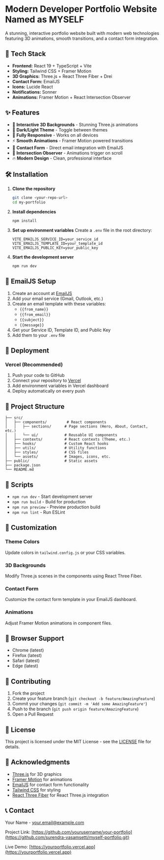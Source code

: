 # Modern Developer Portfolio Website Named as MYSELF

A stunning, interactive portfolio website built with modern web technologies featuring 3D animations, smooth transitions, and a contact form integration.

## 🚀 Tech Stack

- **Frontend:** React 19 + TypeScript + Vite
- **Styling:** Tailwind CSS + Framer Motion
- **3D Graphics:** Three.js + React Three Fiber + Drei
- **Contact Form:** EmailJS
- **Icons:** Lucide React
- **Notifications:** Sonner
- **Animations:** Framer Motion + React Intersection Observer

## ✨ Features

- 🎨 **Interactive 3D Backgrounds** - Stunning Three.js animations
- 🌙 **Dark/Light Theme** - Toggle between themes
- 📱 **Fully Responsive** - Works on all devices
- ⚡ **Smooth Animations** - Framer Motion powered transitions
- 📧 **Contact Form** - Direct email integration with EmailJS
- 🎯 **Intersection Observer** - Animations trigger on scroll
- 🔥 **Modern Design** - Clean, professional interface

## 🛠️ Installation

1. **Clone the repository**
   ```bash
   git clone <your-repo-url>
   cd my-portfolio
   ```

2. **Install dependencies**
   ```bash
   npm install
   ```

3. **Set up environment variables**
   Create a `.env` file in the root directory:
   ```env
   VITE_EMAILJS_SERVICE_ID=your_service_id
   VITE_EMAILJS_TEMPLATE_ID=your_template_id
   VITE_EMAILJS_PUBLIC_KEY=your_public_key
   ```

4. **Start the development server**
   ```bash
   npm run dev
   ```

## 📧 EmailJS Setup

1. Create an account at [EmailJS](https://www.emailjs.com/)
2. Add your email service (Gmail, Outlook, etc.)
3. Create an email template with these variables:
   - `{{from_name}}`
   - `{{from_email}}`
   - `{{subject}}`
   - `{{message}}`
4. Get your Service ID, Template ID, and Public Key
5. Add them to your `.env` file

## 🚀 Deployment

### Vercel (Recommended)
1. Push your code to GitHub
2. Connect your repository to [Vercel](https://vercel.com)
3. Add environment variables in Vercel dashboard
4. Deploy automatically on every push



## 📁 Project Structure

```
├── src/
│   ├── components/         # React components
│   │   ├── sections/      # Page sections (Hero, About, Contact, etc.)
│   │   └── ui/            # Reusable UI components
│   ├── contexts/          # React contexts (Theme, etc.)
│   ├── hooks/             # Custom React hooks
│   ├── utils/             # Utility functions
│   ├── styles/            # CSS files
│   └── assets/            # Images, icons, etc.
├── public/                # Static assets
├── package.json
└── README.md
```

## 🎯 Scripts

- `npm run dev` - Start development server
- `npm run build` - Build for production
- `npm run preview` - Preview production build
- `npm run lint` - Run ESLint

## 🎨 Customization

### Theme Colors
Update colors in `tailwind.config.js` or your CSS variables.

### 3D Backgrounds
Modify Three.js scenes in the components using React Three Fiber.

### Contact Form
Customize the contact form template in your EmailJS dashboard.

### Animations
Adjust Framer Motion animations in component files.

## 📱 Browser Support

- Chrome (latest)
- Firefox (latest)
- Safari (latest)
- Edge (latest)

## 🤝 Contributing

1. Fork the project
2. Create your feature branch (`git checkout -b feature/AmazingFeature`)
3. Commit your changes (`git commit -m 'Add some AmazingFeature'`)
4. Push to the branch (`git push origin feature/AmazingFeature`)
5. Open a Pull Request

## 📄 License

This project is licensed under the MIT License - see the [LICENSE](LICENSE) file for details.

## 🙏 Acknowledgments

- [Three.js](https://threejs.org/) for 3D graphics
- [Framer Motion](https://www.framer.com/motion/) for animations
- [EmailJS](https://www.emailjs.com/) for contact form functionality
- [Tailwind CSS](https://tailwindcss.com/) for styling
- [React Three Fiber](https://docs.pmnd.rs/react-three-fiber) for React Three.js integration

## 📞 Contact

Your Name - [your.email@example.com](mailto:leelasurendravasamsetti@gmail.com)

Project Link: [https://github.com/yourusername/your-portfolio](https://github.com/surendra-vasamsetti/myself-portfolio.git)

Live Demo: [https://yourportfolio.vercel.app](https://yourportfolio.vercel.app)